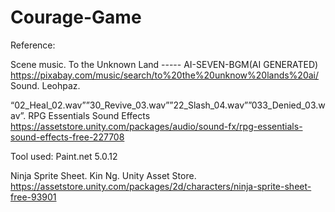 # Courage-Game

Reference:

Scene music. To the Unknown Land ----- AI-SEVEN-BGM(AI GENERATED)
https://pixabay.com/music/search/to%20the%20unknow%20lands%20ai/
Sound. Leohpaz. 

“02_Heal_02.wav””30_Revive_03.wav””22_Slash_04.wav””033_Denied_03.wav”. RPG Essentials Sound Effects
https://assetstore.unity.com/packages/audio/sound-fx/rpg-essentials-sound-effects-free-227708

Tool used: Paint.net 5.0.12

Ninja Sprite Sheet. Kin Ng. Unity Asset Store.
https://assetstore.unity.com/packages/2d/characters/ninja-sprite-sheet-free-93901
